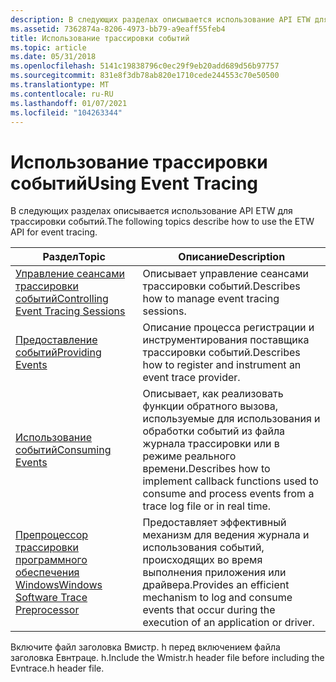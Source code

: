 ```yaml
---
description: В следующих разделах описывается использование API ETW для трассировки событий.
ms.assetid: 7362874a-8206-4973-bb79-a9eaff55feb4
title: Использование трассировки событий
ms.topic: article
ms.date: 05/31/2018
ms.openlocfilehash: 5141c19838796c0ec29f9eb20add689d56b97757
ms.sourcegitcommit: 831e8f3db78ab820e1710cede244553c70e50500
ms.translationtype: MT
ms.contentlocale: ru-RU
ms.lasthandoff: 01/07/2021
ms.locfileid: "104263344"
---
```

# <a name="using-event-tracing"></a><span data-ttu-id="f1ae9-103">Использование трассировки событий</span><span class="sxs-lookup"><span data-stu-id="f1ae9-103">Using Event Tracing</span></span>

<span data-ttu-id="f1ae9-104">В следующих разделах описывается использование API ETW для трассировки событий.</span><span class="sxs-lookup"><span data-stu-id="f1ae9-104">The following topics describe how to use the ETW API for event tracing.</span></span>



| <span data-ttu-id="f1ae9-105">Раздел</span><span class="sxs-lookup"><span data-stu-id="f1ae9-105">Topic</span></span>                                                                          | <span data-ttu-id="f1ae9-106">Описание</span><span class="sxs-lookup"><span data-stu-id="f1ae9-106">Description</span></span>                                                                                                             |
|--------------------------------------------------------------------------------|-------------------------------------------------------------------------------------------------------------------------|
| [<span data-ttu-id="f1ae9-107">Управление сеансами трассировки событий</span><span class="sxs-lookup"><span data-stu-id="f1ae9-107">Controlling Event Tracing Sessions</span></span>](controlling-event-tracing-sessions.md)   | <span data-ttu-id="f1ae9-108">Описывает управление сеансами трассировки событий.</span><span class="sxs-lookup"><span data-stu-id="f1ae9-108">Describes how to manage event tracing sessions.</span></span>                                                                         |
| [<span data-ttu-id="f1ae9-109">Предоставление событий</span><span class="sxs-lookup"><span data-stu-id="f1ae9-109">Providing Events</span></span>](providing-events.md)                                       | <span data-ttu-id="f1ae9-110">Описание процесса регистрации и инструментирования поставщика трассировки событий.</span><span class="sxs-lookup"><span data-stu-id="f1ae9-110">Describes how to register and instrument an event trace provider.</span></span>                                                       |
| [<span data-ttu-id="f1ae9-111">Использование событий</span><span class="sxs-lookup"><span data-stu-id="f1ae9-111">Consuming Events</span></span>](consuming-events.md)                                       | <span data-ttu-id="f1ae9-112">Описывает, как реализовать функции обратного вызова, используемые для использования и обработки событий из файла журнала трассировки или в режиме реального времени.</span><span class="sxs-lookup"><span data-stu-id="f1ae9-112">Describes how to implement callback functions used to consume and process events from a trace log file or in real time.</span></span> |
| [<span data-ttu-id="f1ae9-113">Препроцессор трассировки программного обеспечения Windows</span><span class="sxs-lookup"><span data-stu-id="f1ae9-113">Windows Software Trace Preprocessor</span></span>](windows-software-trace-preprocessor.md) | <span data-ttu-id="f1ae9-114">Предоставляет эффективный механизм для ведения журнала и использования событий, происходящих во время выполнения приложения или драйвера.</span><span class="sxs-lookup"><span data-stu-id="f1ae9-114">Provides an efficient mechanism to log and consume events that occur during the execution of an application or driver.</span></span>  |



 

<span data-ttu-id="f1ae9-115">Включите файл заголовка Вмистр. h перед включением файла заголовка Евнтраце. h.</span><span class="sxs-lookup"><span data-stu-id="f1ae9-115">Include the Wmistr.h header file before including the Evntrace.h header file.</span></span>

 

 



